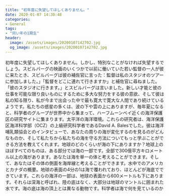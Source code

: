 ```yaml
---
title: "初年度に失望してほしくありません。"
date: 2020-01-07 14:30:48
categories:
- General
tags:
- "同い年の1期生"
header:
  image: /assets/images/20200107142702.jpg
  og_image: /assets/images/20200107142702.jpg
---
```


初年度に失望してほしくありません。しかし、特別なことがなければ失望するでしょう。スピルバーグの映画のいくつかで以前に働いていた若い監督の一人が彼に来たとき、スピルバーグは彼の補佐官に言った：監督は私のスタジオのツアーに参加しました。」「監督をどこに連れて行きますか」と補佐官に尋ねました。「彼のスタジオに行きます。」とスピルバーグは言いました。新しい才能と彼の仕事を可能な限り良いものにするために多大な努力をする彼の意欲、そして彼は私の知る限り、私が今まで出会った中で最も寛大で寛大な人間であり続けているようです。私たちの惑星の多くは、波の下や雲の上にありますが、毎年夏になると、科学者のグループが世界中から集まって、ハーフムーンベイ近くの海洋保護区の研究サイトに集まります。太平洋の海洋環境。これらの研究者は、海洋保護区海洋科学部（OCZ）の上級研究科学者であるDavid A. Balesでした。彼は海洋哺乳類協会とのインタビューで、あなたの周りの海が変化するのを見るのがどんなものか、そして私たちから私たちの海を守る方法についてもっと学ぶことができる方法を教えてくれます。地球のどのくらいが海の下にありますか？地球上のほぼすべてのものは、ある部分では海の一部です。全部で300億平方キロメートル以上の海があります。あなたは海を単一の体と考えることができます。そして、あなたはその体の側面を海岸線と考えることができます。水中でのアメリカとカナダの概要。地球の表面の4分の1は海で覆われており、ほとんどが海底でできています。これらの海洋の一部は、地球の表面から600メートルも下にあります。それらは深海と呼ばれ、陸の底はなく、大部分は地球のマントルに囲まれた水です。海の底は海の頂上とは異なる動物です。科学者は海で何を見ているのか
